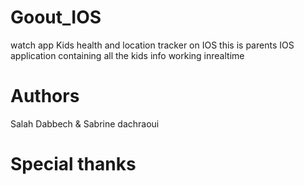 # Goout_IOS
watch app Kids health and location tracker on IOS
this is parents IOS application containing all the kids info working inrealtime 
# Authors
Salah Dabbech & Sabrine dachraoui
# Special thanks

